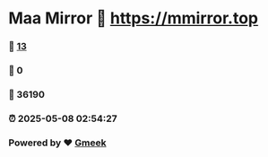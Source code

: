 # Maa Mirror :link: https://mmirror.top 
### :page_facing_up: [13](https://mmirror.top/tag.html) 
### :speech_balloon: 0 
### :hibiscus: 36190 
### :alarm_clock: 2025-05-08 02:54:27 
### Powered by :heart: [Gmeek](https://github.com/Meekdai/Gmeek)
